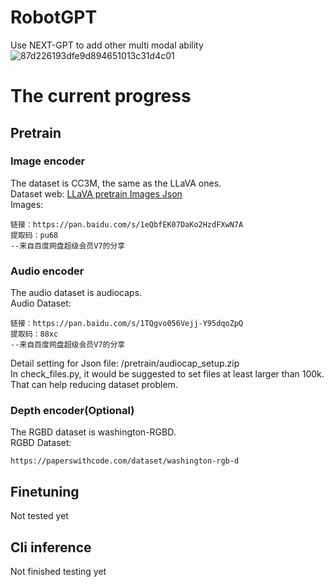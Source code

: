 # RobotGPT
 Use NEXT-GPT to add other multi modal ability
 ![87d226193dfe9d894651013c31d4c01](https://github.com/HanyangZhong/NExT-GPT/assets/119017394/84ea71b8-0b08-49fe-8324-097b5a89a028)

# The current progress 
## Pretrain
### Image encoder
The dataset is CC3M,  the same as the LLaVA ones.  
Dataset web: [LLaVA pretrain Images Json](https://huggingface.co/datasets/liuhaotian/LLaVA-CC3M-Pretrain-595K)  
Images:    
```
链接：https://pan.baidu.com/s/1eQbfEK07DaKo2HzdFXwN7A 
提取码：pu68 
--来自百度网盘超级会员V7的分享
```
### Audio encoder
The audio dataset is audiocaps.  
Audio Dataset:   
```
链接：https://pan.baidu.com/s/1TQgvo056Vejj-Y95dqoZpQ 
提取码：88xc 
--来自百度网盘超级会员V7的分享
```
Detail setting for Json file: /pretrain/audiocap_setup.zip  
In check_files.py, it would be suggested to set files at least larger than 100k.  
That can help reducing dataset problem.

### Depth encoder(Optional)
The RGBD dataset is washington-RGBD.  
RGBD Dataset:   
```
https://paperswithcode.com/dataset/washington-rgb-d
```

## Finetuning
Not tested yet

## Cli inference
Not finished testing yet
